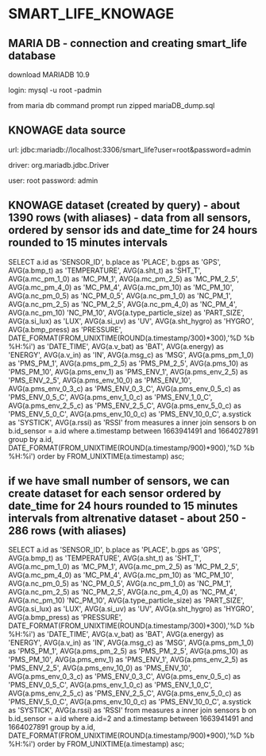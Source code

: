 # SMART_LIFE_KNOWAGE


## MARIA DB - connection and creating smart_life database
download MARIADB 10.9

login: mysql -u root -padmin

from maria db command prompt run zipped mariaDB_dump.sql

## KNOWAGE data source
url: jdbc:mariadb://localhost:3306/smart_life?user=root&password=admin

driver: org.mariadb.jdbc.Driver

user: root
password: admin

## KNOWAGE dataset (created by query) - about 1390 rows (with aliases) - data from all sensors, ordered by sensor ids and date_time for 24 hours rounded to 15 minutes intervals
SELECT a.id as 'SENSOR_ID', b.place as 'PLACE', b.gps as 'GPS', AVG(a.bmp_t) as 'TEMPERATURE', AVG(a.sht_t) as 'SHT_T', AVG(a.mc_pm_1_0) as 'MC_PM_1', AVG(a.mc_pm_2_5) as 'MC_PM_2_5', AVG(a.mc_pm_4_0) as 'MC_PM_4', AVG(a.mc_pm_10) as 'MC_PM_10', AVG(a.nc_pm_0_5) as 'NC_PM_0_5', AVG(a.nc_pm_1_0) as 'NC_PM_1', AVG(a.nc_pm_2_5) as 'NC_PM_2_5', AVG(a.nc_pm_4_0) as 'NC_PM_4', AVG(a.nc_pm_10) 'NC_PM_10', AVG(a.type_particle_size) as 'PART_SIZE', AVG(a.si_lux) as 'LUX', AVG(a.si_uv) as 'UV', AVG(a.sht_hygro) as 'HYGRO', AVG(a.bmp_press) as 'PRESSURE', DATE_FORMAT(FROM_UNIXTIME(ROUND(a.timestamp/300)*300),'%D %b %H:%i') as 'DATE_TIME', AVG(a.v_bat) as 'BAT', AVG(a.energy) as 'ENERGY', AVG(a.v_in) as 'IN', AVG(a.msg_c) as 'MSG', AVG(a.pms_pm_1_0) as 'PMS_PM_1', AVG(a.pms_pm_2_5) as 'PMS_PM_2_5', AVG(a.pms_10) as 'PMS_PM_10', AVG(a.pms_env_1) as 'PMS_ENV_1', AVG(a.pms_env_2_5) as 'PMS_ENV_2_5', AVG(a.pms_env_10_0) as 'PMS_ENV_10', AVG(a.pms_env_0_3_c) as 'PMS_ENV_0_3_C', AVG(a.pms_env_0_5_c) as 'PMS_ENV_0_5_C', AVG(a.pms_env_1_0_c) as 'PMS_ENV_1_0_C', AVG(a.pms_env_2_5_c)  as 'PMS_ENV_2_5_C', AVG(a.pms_env_5_0_c) as 'PMS_ENV_5_0_C', AVG(a.pms_env_10_0_c)  as 'PMS_ENV_10_0_C', a.systick as 'SYSTICK', AVG(a.rssi) as 'RSSI' from measures a inner join sensors b on b.id_sensor = a.id where a.timestamp between 1663941491 and 1664027891 group by a.id, DATE_FORMAT(FROM_UNIXTIME(ROUND(a.timestamp/900)*900),'%D %b %H:%i') order by FROM_UNIXTIME(a.timestamp) asc;

## if we have small number of sensors, we can create dataset for each sensor ordered by date_time for 24 hours rounded to 15 minutes intervals from altrenative dataset - about 250 - 286 rows (with aliases)
SELECT a.id as 'SENSOR_ID', b.place as 'PLACE', b.gps as 'GPS', AVG(a.bmp_t) as 'TEMPERATURE', AVG(a.sht_t) as 'SHT_T', AVG(a.mc_pm_1_0) as 'MC_PM_1', AVG(a.mc_pm_2_5) as 'MC_PM_2_5', AVG(a.mc_pm_4_0) as 'MC_PM_4', AVG(a.mc_pm_10) as 'MC_PM_10', AVG(a.nc_pm_0_5) as 'NC_PM_0_5', AVG(a.nc_pm_1_0) as 'NC_PM_1', AVG(a.nc_pm_2_5) as 'NC_PM_2_5', AVG(a.nc_pm_4_0) as 'NC_PM_4', AVG(a.nc_pm_10) 'NC_PM_10', AVG(a.type_particle_size) as 'PART_SIZE', AVG(a.si_lux) as 'LUX', AVG(a.si_uv) as 'UV', AVG(a.sht_hygro) as 'HYGRO', AVG(a.bmp_press) as 'PRESSURE', DATE_FORMAT(FROM_UNIXTIME(ROUND(a.timestamp/300)*300),'%D %b %H:%i') as 'DATE_TIME', AVG(a.v_bat) as 'BAT', AVG(a.energy) as 'ENERGY', AVG(a.v_in) as 'IN', AVG(a.msg_c) as 'MSG', AVG(a.pms_pm_1_0) as 'PMS_PM_1', AVG(a.pms_pm_2_5) as 'PMS_PM_2_5', AVG(a.pms_10) as 'PMS_PM_10', AVG(a.pms_env_1) as 'PMS_ENV_1', AVG(a.pms_env_2_5) as 'PMS_ENV_2_5', AVG(a.pms_env_10_0) as 'PMS_ENV_10', AVG(a.pms_env_0_3_c) as 'PMS_ENV_0_3_C', AVG(a.pms_env_0_5_c) as 'PMS_ENV_0_5_C', AVG(a.pms_env_1_0_c) as 'PMS_ENV_1_0_C', AVG(a.pms_env_2_5_c)  as 'PMS_ENV_2_5_C', AVG(a.pms_env_5_0_c) as 'PMS_ENV_5_0_C', AVG(a.pms_env_10_0_c)  as 'PMS_ENV_10_0_C', a.systick as 'SYSTICK', AVG(a.rssi) as 'RSSI' from measures a inner join sensors b on b.id_sensor = a.id where a.id=2 and a.timestamp between 1663941491 and 1664027891 group by a.id, DATE_FORMAT(FROM_UNIXTIME(ROUND(a.timestamp/900)*900),'%D %b %H:%i') order by FROM_UNIXTIME(a.timestamp) asc;
